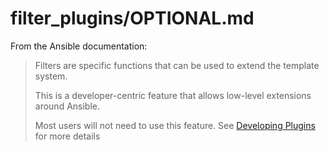 # filter_plugins/OPTIONAL.md

From the Ansible documentation:

> Filters are specific functions that can be used to extend the template system.
>
> This is a developer-centric feature that allows low-level extensions around Ansible.
>
> Most users will not need to use this feature. See [Developing Plugins](http://docs.ansible.com/ansible/latest/dev_guide/developing_plugins.html) for more details
